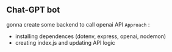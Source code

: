 ## Chat-GPT bot
gonna create some backend to call openai API
`Approach` :
-  installing dependences (dotenv, express, openai, nodemon)
- creating index.js and updating API logic